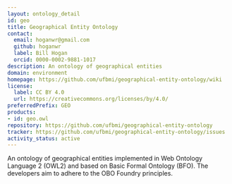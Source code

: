 ```yaml
---
layout: ontology_detail
id: geo
title: Geographical Entity Ontology
contact:
  email: hoganwr@gmail.com
  github: hoganwr
  label: Bill Hogan
  orcid: 0000-0002-9881-1017
description: An ontology of geographical entities
domain: environment
homepage: https://github.com/ufbmi/geographical-entity-ontology/wiki
license:
  label: CC BY 4.0
  url: https://creativecommons.org/licenses/by/4.0/
preferredPrefix: GEO
products:
- id: geo.owl
repository: https://github.com/ufbmi/geographical-entity-ontology
tracker: https://github.com/ufbmi/geographical-entity-ontology/issues
activity_status: active
---
```


An ontology of geographical entities implemented in Web Ontology Language 2 (OWL2) and based on Basic Formal Ontology (BFO). The developers aim to adhere to the OBO Foundry principles.
